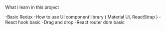 What i learn in this project

-Basic Redux
-How to use UI component library ( Material UI, ReactStrap )
-React hook basic
-Drag and drop
-React router dom basic
